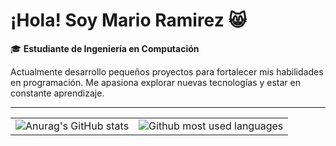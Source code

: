 # ¡Hola! Soy Mario Ramirez 😸

🎓 **Estudiante de Ingeniería en Computación** 

Actualmente desarrollo pequeños proyectos para fortalecer mis habilidades en programación. Me apasiona explorar nuevas tecnologías y estar en constante aprendizaje. 

---

<div align="center">
  <table>
    <tr>
      <td>
        <img src="https://github-readme-stats.vercel.app/api?username=p3p3p3k4z&show_icons=true&theme=tokyonight" alt="Anurag's GitHub stats"/>
      </td>
      <td>
        <img src = "https://github-readme-stats.vercel.app/api/top-langs/?username=p3p3p3k4z&layout=compact&theme=tokyonight" alt = "Github most used languages">
      </td>
    </tr>
  </table>
</div>
